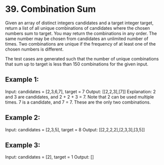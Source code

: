 # 39. Combination Sum
Given an array of distinct integers candidates and a target integer target, return a list of all unique combinations of candidates where the chosen numbers sum to target. You may return the combinations in any order.
The same number may be chosen from candidates an unlimited number of times. Two combinations are unique if the frequency
of at least one of the chosen numbers is different.

The test cases are generated such that the number of unique combinations that sum up to target is less than 150 combinations for the given input.


## Example 1:

Input: candidates = [2,3,6,7], target = 7
Output: [[2,2,3],[7]]
Explanation:
2 and 3 are candidates, and 2 + 2 + 3 = 7. Note that 2 can be used multiple times.
7 is a candidate, and 7 = 7.
These are the only two combinations.

## Example 2:

Input: candidates = [2,3,5], target = 8
Output: [[2,2,2,2],[2,3,3],[3,5]]

## Example 3:

Input: candidates = [2], target = 1
Output: []
